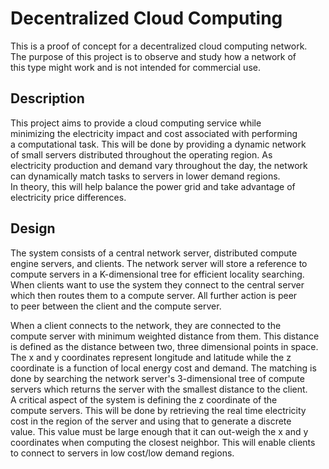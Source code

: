 # Decentralized Cloud Computing

This is a proof of concept for a decentralized cloud computing network.  
The purpose of this project is to observe and study how a network of  
this type might work and is not intended for commercial use. 

## Description

This project aims to provide a cloud computing service while  
minimizing the electricity impact and cost associated with performing  
a computational task. This will be done by providing a dynamic network  
of small servers distributed throughout the operating region. As  
electricity production and demand vary throughout the day, the network  
can dynamically match tasks to servers in lower demand regions.  
In theory, this will help balance the power grid and take advantage of  
electricity price differences.  

## Design

The system consists of a central network server, distributed compute  
engine servers, and clients. The network server will store a reference to    
compute servers in a K-dimensional tree for efficient locality searching.  
When clients want to use the system they connect to the central server  
which then routes them to a compute server. All further action is peer  
to peer between the client and the compute server.  

When a client connects to the network, they are connected to the  
compute server with minimum weighted distance from them. This distance  
is defined as the distance between two, three dimensional points in space.   
The x and y coordinates represent longitude and latitude while the z   
coordinate is a function of local energy cost and demand. The matching is  
done by searching the network server's 3-dimensional tree of compute  
servers which returns the server with the smallest distance to the client.  
A critical aspect of the system is defining the z coordinate of the  
compute servers. This will be done by retrieving the real time electricity  
cost in the region of the server and using that to generate a discrete   
value. This value must be large enough that it can out-weigh the x and y  
coordinates when computing the closest neighbor. This will enable clients  
to connect to servers in low cost/low demand regions.  

